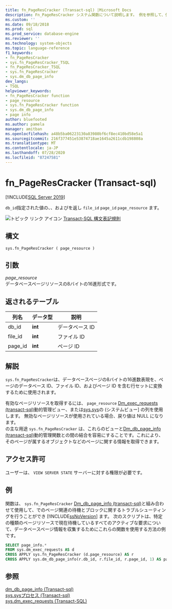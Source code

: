 ```yaml
---
title: fn_PageResCracker (Transact-sql) |Microsoft Docs
description: Fn_PageResCracker システム関数について説明します。 例を参照して、使用可能なその他のリソースを確認してください。
ms.custom: ''
ms.date: 09/18/2018
ms.prod: sql
ms.prod_service: database-engine
ms.reviewer: ''
ms.technology: system-objects
ms.topic: language-reference
f1_keywords:
- fn_PageResCracker
- sys.fn_PageResCracker_TSQL
- fn_PageResCracker_TSQL
- sys.fn_PageResCracker
- sys.dm_db_page_info
dev_langs:
- TSQL
helpviewer_keywords:
- fn_PageResCracker function
- page_resource
- sys.fn_PageResCracker function
- sys.dm_db_page_info
- page info
author: bluefooted
ms.author: pamela
manager: amitban
ms.openlocfilehash: a48b5ba06223130a83980bf6cf8ec410bd58e5a1
ms.sourcegitcommit: 216f377451e53874718ae1645a2611cdb198808a
ms.translationtype: MT
ms.contentlocale: ja-JP
ms.lasthandoff: 07/28/2020
ms.locfileid: "87247581"
---
```

# <a name="sysfn_pagerescracker-transact-sql"></a>fn_PageResCracker (Transact-sql)
[!INCLUDE[SQL Server 2019](../../includes/applies-to-version/sqlserver2019.md)]

`db_id`指定された値の、、およびを返し `file_id` `page_id` `page_resource` ます。 
  
 ![トピック リンク アイコン](../../database-engine/configure-windows/media/topic-link.gif "トピック リンク アイコン") [Transact-SQL 構文表記規則](../../t-sql/language-elements/transact-sql-syntax-conventions-transact-sql.md)  
  
## <a name="syntax"></a>構文  
```  
sys.fn_PageResCracker ( page_resource )  
```  
  
## <a name="arguments"></a>引数  
*page_resource*    
データベースページリソースの8バイトの16進形式です。
  
## <a name="tables-returned"></a>返されるテーブル  
  
|列名|データ型|説明|  
|-----------------|---------------|-----------------|  
|db_id|**int**|データベース ID|  
|file_id|**int**|ファイル ID|  
|page_id|**int**|ページ ID|  
  
## <a name="remarks"></a>解説  
`sys.fn_PageResCracker`は、データベースページの8バイトの16進数表現を、ページのデータベース ID、ファイル ID、およびページ ID を含む行セットに変換するために使用されます。   

有効なページリソースを取得するには、 `page_resource` [Dm_exec_requests &#40;transact-sql&#41;](../../relational-databases/system-dynamic-management-views/sys-dm-exec-requests-transact-sql.md)動的管理ビュー、または[sys.sys](../../relational-databases/system-compatibility-views/sys-sysprocesses-transact-sql.md)の &#40;システムビュー] の列を使用します。 無効なページリソースが使用されている場合、戻り値は NULL になります。  
の主な用途 `sys.fn_PageResCracker` は、これらのビューと[Dm_db_page_info &#40;transact-sql&#41;](../../relational-databases/system-dynamic-management-views/sys-dm-db-page-info-transact-sql.md)動的管理関数との間の結合を容易にすることです。これにより、そのページが属するオブジェクトなどのページに関する情報を取得できます。
  
## <a name="permissions"></a>アクセス許可  
ユーザーは、 `VIEW SERVER STATE` サーバーに対する権限が必要です。  
  
## <a name="examples"></a>例  
関数は、 `sys.fn_PageResCracker` [Dm_db_page_info &#40;transact-sql&#41;](../../relational-databases/system-dynamic-management-views/sys-dm-db-page-info-transact-sql.md)と組み合わせて使用して、でのページ関連の待機とブロックに関するトラブルシューティングを行うことができ [!INCLUDE[ssNoVersion](../../includes/ssnoversion-md.md)] ます。  次のスクリプトは、特定の種類のページリソースで現在待機しているすべてのアクティブな要求について、データベースページ情報を収集するためにこれらの関数を使用する方法の例です。 
  
```sql  
SELECT page_info.* 
FROM sys.dm_exec_requests AS d  
CROSS APPLY sys.fn_PageResCracker (d.page_resource) AS r  
CROSS APPLY sys.dm_db_page_info(r.db_id, r.file_id, r.page_id, 1) AS page_info
```  
  
## <a name="see-also"></a>参照  
 [dm_db_page_info &#40;Transact-sql&#41;](../../relational-databases/system-dynamic-management-views/sys-dm-db-page-info-transact-sql.md)  
 [sys.sysプロセス &#40;Transact-sql&#41;](../../relational-databases/system-compatibility-views/sys-sysprocesses-transact-sql.md)   
 [sys.dm_exec_requests &#40;Transact-SQL&#41;](../../relational-databases/system-dynamic-management-views/sys-dm-exec-requests-transact-sql.md)  
  
  
